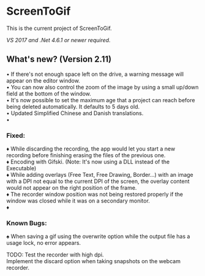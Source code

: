 ﻿# ScreenToGif  

This is the current project of ScreenToGif.  

_VS 2017 and .Net 4.6.1 or newer required._


## What's new? (Version 2.11)

• If there's not enough space left on the drive, a warning message will appear on the editor window.  
• You can now also control the zoom of the image by using a small up/down field at the bottom of the window.  
• It's now possible to set the maximum age that a project can reach before being deleted automatically. It defaults to 5 days old.  
• Updated Simplified Chinese and Danish translations.  
•   

### Fixed:

♦ While discarding the recording, the app would let you start a new recording before finishing erasing the files of the previous one.  
♦ Encoding with Gifski. (Note: It's now using a DLL instead of the Executable)  
♦ While adding overlays (Free Text, Free Drawing, Border...) with an image with a DPI not equal to the current DPI of the screen, the overlay content would not appear on the right position of the frame.  
♦ The recorder window position was not being restored properly if the window was closed while it was on a secondary monitor.  
♦ 

### Known Bugs:

♠ When saving a gif using the overwrite option while the output file has a usage lock, no error appears.  



TODO: Test the recorder with high dpi.  
Implement the discard option when taking snapshots on the webcam recorder.